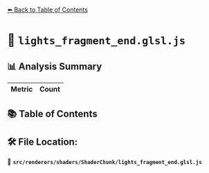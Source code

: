[⬅️ Back to Table of Contents](../../../../index.md)

# 📄 `lights_fragment_end.glsl.js`

## 📊 Analysis Summary

| Metric | Count |
|--------|-------|

## 📚 Table of Contents


## 🛠️ File Location:
📂 **`src/renderers/shaders/ShaderChunk/lights_fragment_end.glsl.js`**